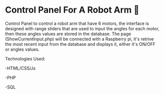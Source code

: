 # Control Panel For A Robot Arm 🦾

Control Panel to control a robot arm that have 6 motors, the interface is designed with range sliders that are used to input the angles for each motor, then these angles values are stored in the database.
The page (ShowCurrentInput.php) will be connected with a Raspberry pi, it's retrive the most recent input from the database and displays it, either it's ON/OFF or angles values. 

Technologies Used:

-HTML/CSS/Js

-PHP

-SQL
